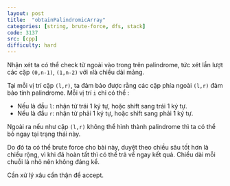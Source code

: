```yaml
---
layout: post
title:  "obtainPalindromicArray"
categories: [string, brute-force, dfs, stack]
code: 3137
src: [cpp]
difficulty: hard
---
```


Nhận xét ta có thể check từ ngoài vào trong trên palindrome, tức xét lần lượt các cặp `(0,n-1)`, `(1,n-2)` với `n`là chiều dài mảng.

Tại mỗi vị trí cặp `(l,r)`, ta đảm bảo được rằng các cặp phía ngoài `(l,r)` đảm bảo tính palindrome. Mỗi vị trí `i` chỉ có thể :

+ Nếu là đầu `l`: nhận từ trái 1 ký tự, hoặc shift sang trái 1 ký tự.
+ Nếu là đầu `r`: nhận từ phải 1 ký tự, hoặc shift sang phải 1 ký tự.

Ngoài ra nếu như cặp `(l,r)` không thể hình thành palindrome thì ta có thể bỏ ngay tại trạng thái này.

Do đó ta có thể brute force cho bài này, duyệt theo chiều sâu tốt hơn là chiều rộng, vì khi đã hoàn tất thì có thể trả về ngay kết quả. Chiều dài mỗi chuỗi là nhỏ nên không đáng kể.

Cần xử lý xâu cẩn thận để accept.
